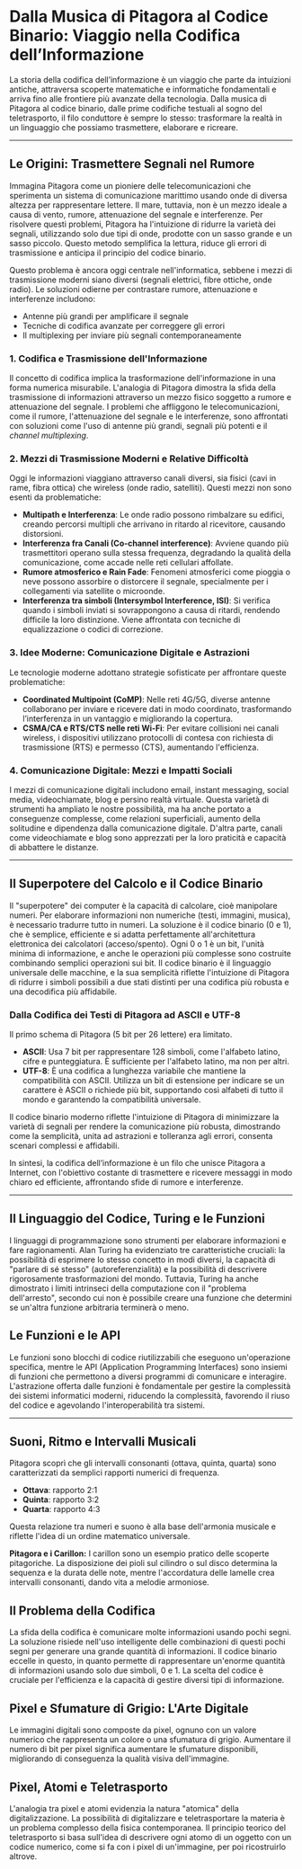 # Dalla Musica di Pitagora al Codice Binario: Viaggio nella Codifica dell’Informazione

La storia della codifica dell’informazione è un viaggio che parte da intuizioni antiche, attraversa scoperte matematiche e informatiche fondamentali e arriva fino alle frontiere più avanzate della tecnologia. Dalla musica di Pitagora al codice binario, dalle prime codifiche testuali al sogno del teletrasporto, il filo conduttore è sempre lo stesso: trasformare la realtà in un linguaggio che possiamo trasmettere, elaborare e ricreare.

----

## Le Origini: Trasmettere Segnali nel Rumore

Immagina Pitagora come un pioniere delle telecomunicazioni che sperimenta un sistema di comunicazione marittimo usando onde di diversa altezza per rappresentare lettere. Il mare, tuttavia, non è un mezzo ideale a causa di vento, rumore, attenuazione del segnale e interferenze. Per risolvere questi problemi, Pitagora ha l'intuizione di ridurre la varietà dei segnali, utilizzando solo due tipi di onde, prodotte con un sasso grande e un sasso piccolo. Questo metodo semplifica la lettura, riduce gli errori di trasmissione e anticipa il principio del codice binario.

Questo problema è ancora oggi centrale nell'informatica, sebbene i mezzi di trasmissione moderni siano diversi (segnali elettrici, fibre ottiche, onde radio). Le soluzioni odierne per contrastare rumore, attenuazione e interferenze includono:
* Antenne più grandi per amplificare il segnale
* Tecniche di codifica avanzate per correggere gli errori
* Il multiplexing per inviare più segnali contemporaneamente

### 1. Codifica e Trasmissione dell'Informazione

Il concetto di codifica implica la trasformazione dell'informazione in una forma numerica misurabile. L'analogia di Pitagora dimostra la sfida della trasmissione di informazioni attraverso un mezzo fisico soggetto a rumore e attenuazione del segnale. I problemi che affliggono le telecomunicazioni, come il rumore, l'attenuazione del segnale e le interferenze, sono affrontati con soluzioni come l'uso di antenne più grandi, segnali più potenti e il *channel multiplexing*.

### 2. Mezzi di Trasmissione Moderni e Relative Difficoltà

Oggi le informazioni viaggiano attraverso canali diversi, sia fisici (cavi in rame, fibra ottica) che wireless (onde radio, satelliti). Questi mezzi non sono esenti da problematiche:

* **Multipath e Interferenza**: Le onde radio possono rimbalzare su edifici, creando percorsi multipli che arrivano in ritardo al ricevitore, causando distorsioni.
* **Interferenza fra Canali (Co-channel interference)**: Avviene quando più trasmettitori operano sulla stessa frequenza, degradando la qualità della comunicazione, come accade nelle reti cellulari affollate.
* **Rumore atmosferico e Rain Fade**: Fenomeni atmosferici come pioggia o neve possono assorbire o distorcere il segnale, specialmente per i collegamenti via satellite o microonde.
* **Interferenza tra simboli (Intersymbol Interference, ISI)**: Si verifica quando i simboli inviati si sovrappongono a causa di ritardi, rendendo difficile la loro distinzione. Viene affrontata con tecniche di equalizzazione o codici di correzione.

### 3. Idee Moderne: Comunicazione Digitale e Astrazioni

Le tecnologie moderne adottano strategie sofisticate per affrontare queste problematiche:

* **Coordinated Multipoint (CoMP)**: Nelle reti 4G/5G, diverse antenne collaborano per inviare e ricevere dati in modo coordinato, trasformando l’interferenza in un vantaggio e migliorando la copertura.
* **CSMA/CA e RTS/CTS nelle reti Wi-Fi**: Per evitare collisioni nei canali wireless, i dispositivi utilizzano protocolli di contesa con richiesta di trasmissione (RTS) e permesso (CTS), aumentando l'efficienza.

### 4. Comunicazione Digitale: Mezzi e Impatti Sociali

I mezzi di comunicazione digitali includono email, instant messaging, social media, videochiamate, blog e persino realtà virtuale. Questa varietà di strumenti ha ampliato le nostre possibilità, ma ha anche portato a conseguenze complesse, come relazioni superficiali, aumento della solitudine e dipendenza dalla comunicazione digitale. D'altra parte, canali come videochiamate e blog sono apprezzati per la loro praticità e capacità di abbattere le distanze.

---

## Il Superpotere del Calcolo e il Codice Binario

Il "superpotere" dei computer è la capacità di calcolare, cioè manipolare numeri. Per elaborare informazioni non numeriche (testi, immagini, musica), è necessario tradurre tutto in numeri. La soluzione è il codice binario (0 e 1), che è semplice, efficiente e si adatta perfettamente all'architettura elettronica dei calcolatori (acceso/spento). Ogni 0 o 1 è un bit, l'unità minima di informazione, e anche le operazioni più complesse sono costruite combinando semplici operazioni sui bit. Il codice binario è il linguaggio universale delle macchine, e la sua semplicità riflette l'intuizione di Pitagora di ridurre i simboli possibili a due stati distinti per una codifica più robusta e una decodifica più affidabile.

### Dalla Codifica dei Testi di Pitagora ad ASCII e UTF-8

Il primo schema di Pitagora (5 bit per 26 lettere) era limitato.

* **ASCII**: Usa 7 bit per rappresentare 128 simboli, come l'alfabeto latino, cifre e punteggiatura. È sufficiente per l'alfabeto latino, ma non per altri.
* **UTF-8**: È una codifica a lunghezza variabile che mantiene la compatibilità con ASCII. Utilizza un bit di estensione per indicare se un carattere è ASCII o richiede più bit, supportando così alfabeti di tutto il mondo e garantendo la compatibilità universale.

Il codice binario moderno riflette l'intuizione di Pitagora di minimizzare la varietà di segnali per rendere la comunicazione più robusta, dimostrando come la semplicità, unita ad astrazioni e tolleranza agli errori, consenta scenari complessi e affidabili.

In sintesi, la codifica dell’informazione è un filo che unisce Pitagora a Internet, con l'obiettivo costante di trasmettere e ricevere messaggi in modo chiaro ed efficiente, affrontando sfide di rumore e interferenze.

---

## Il Linguaggio del Codice, Turing e le Funzioni

I linguaggi di programmazione sono strumenti per elaborare informazioni e fare ragionamenti. Alan Turing ha evidenziato tre caratteristiche cruciali: la possibilità di esprimere lo stesso concetto in modi diversi, la capacità di "parlare di sé stesso" (autoreferenzialità) e la possibilità di descrivere rigorosamente trasformazioni del mondo. Tuttavia, Turing ha anche dimostrato i limiti intrinseci della computazione con il "problema dell'arresto", secondo cui non è possibile creare una funzione che determini se un'altra funzione arbitraria terminerà o meno.

## Le Funzioni e le API

Le funzioni sono blocchi di codice riutilizzabili che eseguono un'operazione specifica, mentre le API (Application Programming Interfaces) sono insiemi di funzioni che permettono a diversi programmi di comunicare e interagire. L'astrazione offerta dalle funzioni è fondamentale per gestire la complessità dei sistemi informatici moderni, riducendo la complessità, favorendo il riuso del codice e agevolando l'interoperabilità tra sistemi.

---

## Suoni, Ritmo e Intervalli Musicali

Pitagora scoprì che gli intervalli consonanti (ottava, quinta, quarta) sono caratterizzati da semplici rapporti numerici di frequenza.

* **Ottava**: rapporto 2:1
* **Quinta**: rapporto 3:2
* **Quarta**: rapporto 4:3

Questa relazione tra numeri e suono è alla base dell'armonia musicale e riflette l'idea di un ordine matematico universale.

**Pitagora e i Carillon:**
I carillon sono un esempio pratico delle scoperte pitagoriche. La disposizione dei pioli sul cilindro o sul disco determina la sequenza e la durata delle note, mentre l'accordatura delle lamelle crea intervalli consonanti, dando vita a melodie armoniose.

## Il Problema della Codifica

La sfida della codifica è comunicare molte informazioni usando pochi segni. La soluzione risiede nell'uso intelligente delle combinazioni di questi pochi segni per generare una grande quantità di informazioni. Il codice binario eccelle in questo, in quanto permette di rappresentare un'enorme quantità di informazioni usando solo due simboli, 0 e 1. La scelta del codice è cruciale per l'efficienza e la capacità di gestire diversi tipi di informazione.

## Pixel e Sfumature di Grigio: L'Arte Digitale

Le immagini digitali sono composte da pixel, ognuno con un valore numerico che rappresenta un colore o una sfumatura di grigio. Aumentare il numero di bit per pixel significa aumentare le sfumature disponibili, migliorando di conseguenza la qualità visiva dell'immagine.

## Pixel, Atomi e Teletrasporto

L'analogia tra pixel e atomi evidenzia la natura "atomica" della digitalizzazione. La possibilità di digitalizzare e teletrasportare la materia è un problema complesso della fisica contemporanea. Il principio teorico del teletrasporto si basa sull'idea di descrivere ogni atomo di un oggetto con un codice numerico, come si fa con i pixel di un'immagine, per poi ricostruirlo altrove.